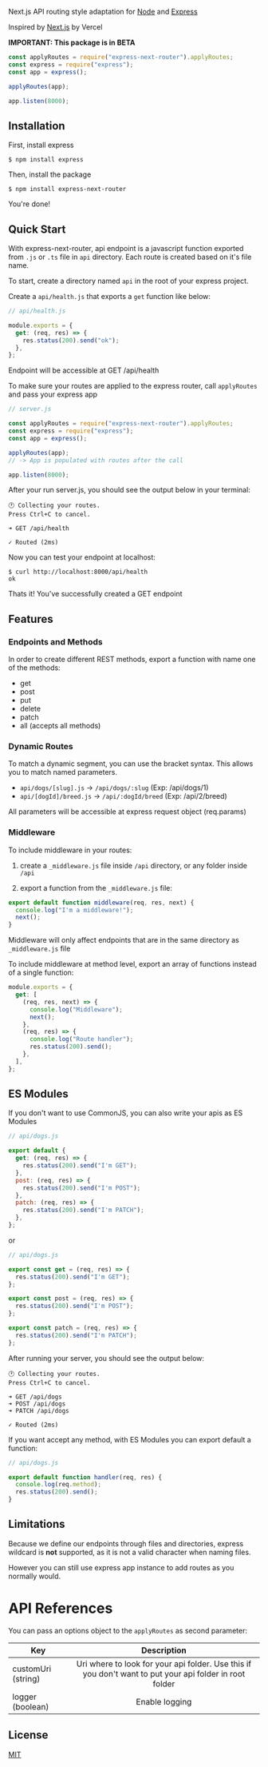 Next.js API routing style adaptation for [Node](https://nodejs.org/en/) and [Express](http://expressjs.com/)

Inspired by [Next.js](https://nextjs.org/docs/getting-started) by Vercel

**IMPORTANT: This package is in BETA**

```js
const applyRoutes = require("express-next-router").applyRoutes;
const express = require("express");
const app = express();

applyRoutes(app);

app.listen(8000);
```

## Installation

First, install express

```console
$ npm install express
```

Then, install the package

```console
$ npm install express-next-router
```

You're done!

## Quick Start

With express-next-router, api endpoint is a javascript function exported from `.js` or `.ts` file in `api` directory. Each route is created based on it's file name.

To start, create a directory named `api` in the root of your express project.

Create a `api/health.js` that exports a `get` function like below:

```js
// api/health.js

module.exports = {
  get: (req, res) => {
    res.status(200).send("ok");
  },
};
```

Endpoint will be accessible at GET /api/health

To make sure your routes are applied to the express router, call `applyRoutes`
and pass your express app

```js
// server.js

const applyRoutes = require("express-next-router").applyRoutes;
const express = require("express");
const app = express();

applyRoutes(app);
// -> App is populated with routes after the call

app.listen(8000);
```

After your run server.js, you should see the output below in your terminal:

```console
🕐 Collecting your routes.
Press Ctrl+C to cancel.

➜ GET /api/health

✓ Routed (2ms)
```

Now you can test your endpoint at localhost:

```console
$ curl http://localhost:8000/api/health
ok
```

Thats it! You've successfully created a GET endpoint

## Features

### Endpoints and Methods

In order to create different REST methods, export a function with name one of the
methods:

- get
- post
- put
- delete
- patch
- all (accepts all methods)

### Dynamic Routes

To match a dynamic segment, you can use the bracket syntax. This allows you to match named parameters.

- `api/dogs/[slug].js` → `/api/dogs/:slug` (Exp: /api/dogs/1)
- `api/[dogId]/breed.js` → `/api/:dogId/breed` (Exp: /api/2/breed)

All parameters will be accessible at express request object (req.params)

### Middleware

To include middleware in your routes:

1. create a `_middleware.js` file inside `/api` directory, or any folder inside `/api`

2. export a function from the `_middleware.js` file:

```js
export default function middleware(req, res, next) {
  console.log("I'm a middleware!");
  next();
}
```

Middleware will only affect endpoints that are in the same directory as `_middleware.js` file

To include middleware at method level, export an array of functions instead of
a single function:

```js
module.exports = {
  get: [
    (req, res, next) => {
      console.log("Middleware");
      next();
    },
    (req, res) => {
      console.log("Route handler");
      res.status(200).send();
    },
  ],
};
```

## ES Modules

If you don't want to use CommonJS, you can also write your apis as ES Modules

```js
// api/dogs.js

export default {
  get: (req, res) => {
    res.status(200).send("I'm GET");
  },
  post: (req, res) => {
    res.status(200).send("I'm POST");
  },
  patch: (req, res) => {
    res.status(200).send("I'm PATCH");
  },
};
```

or

```js
// api/dogs.js

export const get = (req, res) => {
  res.status(200).send("I'm GET");
};

export const post = (req, res) => {
  res.status(200).send("I'm POST");
};

export const patch = (req, res) => {
  res.status(200).send("I'm PATCH");
};
```

After running your server, you should see the output below:

```console
🕐 Collecting your routes.
Press Ctrl+C to cancel.

➜ GET /api/dogs
➜ POST /api/dogs
➜ PATCH /api/dogs

✓ Routed (2ms)
```

If you want accept any method, with ES Modules you can export default a function:

```js
// api/dogs.js

export default function handler(req, res) {
  console.log(req.method);
  res.status(200).send();
}
```

## Limitations

Because we define our endpoints through files and directories, express wildcard is **not** supported, as it is not a valid character when naming files.

However you can still use express app instance to add routes as you normally would.

# API References

You can pass an options object to the `applyRoutes` as second parameter:

| Key                |                                               Description                                               |
| ------------------ | :-----------------------------------------------------------------------------------------------------: |
| customUri (string) | Uri where to look for your api folder. Use this if you don't want to put your api folder in root folder |
| logger (boolean)   |                                             Enable logging                                              |

## License

[MIT](LICENSE)
